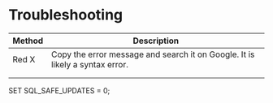 # Troubleshooting
| Method     | Description                          |
| ---------- | ------------------------------------ |
| Red X      | Copy the error message and search it on Google. It is likely a syntax error. |
|            | |
|            | |
SET SQL_SAFE_UPDATES = 0;